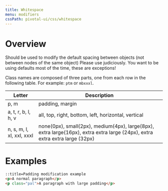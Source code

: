 ```yaml
---
title: Whitespace
menu: modifiers
cssPath: pivotal-ui/css/whitespace
---
```


# Overview

Should be used to modify the default spacing between objects (not between nodes of the same object)
Please use judiciously. You want to be using defaults most of the time, these are exceptions!

Class names are composed of three parts, one from each row in the following table. For example: `ptm` or `mbxxxl`.

Letter                           | Description
-------------------------------- | ------------------------------------------------------------------
p, m                             | padding, margin
a, t, r, b, l, h, v              | all, top, right, bottom, left, horizontal, vertical
n, s, m, l, xl, xxl, xxxl        | none(0px), small(2px), medium(4px), large(8px), extra large(16px), extra extra large (24px), extra extra extra large (32px)

# Examples

```html
::title=Padding modification example
<p>A normal paragraph</p>
<p class="pal">A paragraph with large padding</p>
```

